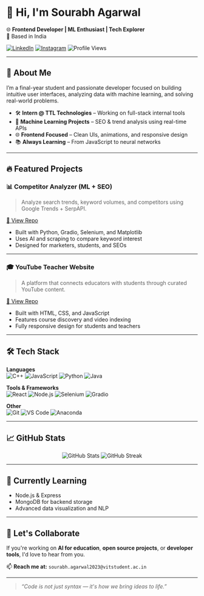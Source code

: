 # 👋 Hi, I'm Sourabh Agarwal

🌐 **Frontend Developer | ML Enthusiast | Tech Explorer**  
📍 Based in India

[![LinkedIn](https://img.shields.io/badge/LinkedIn-blue?logo=linkedin&style=flat&labelColor=blue)](https://linkedin.com/in/sourabh-agarwal)
[![Instagram](https://img.shields.io/badge/Instagram-pink?logo=instagram&style=flat&labelColor=E4405F)](https://www.instagram.com/its_sourabh.ig)
![Profile Views](https://komarev.com/ghpvc/?username=sourabh-web21&label=Profile%20views&color=0e75b6&style=flat)

---

## 🚀 About Me

I’m a final-year student and passionate developer focused on building intuitive user interfaces, analyzing data with machine learning, and solving real-world problems.

- 🛠️ **Intern @ TTL Technologies** – Working on full-stack internal tools
- 🤖 **Machine Learning Projects** – SEO & trend analysis using real-time APIs
- 🌐 **Frontend Focused** – Clean UIs, animations, and responsive design
- 📚 **Always Learning** – From JavaScript to neural networks

---

## 🔥 Featured Projects

### 📊 Competitor Analyzer (ML + SEO)
> Analyze search trends, keyword volumes, and competitors using Google Trends + SerpAPI.

[🔗 View Repo](https://github.com/Sourabh-web21/Competitor-Analyser)

- Built with Python, Gradio, Selenium, and Matplotlib
- Uses AI and scraping to compare keyword interest
- Designed for marketers, students, and SEOs

---

### 🎓 YouTube Teacher Website
> A platform that connects educators with students through curated YouTube content.

[🔗 View Repo](https://github.com/Sourabh-web21/YouTube-Teacher)

- Built with HTML, CSS, and JavaScript
- Features course discovery and video indexing
- Fully responsive design for students and teachers

---



## 🛠️ Tech Stack

**Languages**  
![C++](https://img.shields.io/badge/C++-00599C?style=flat&logo=cplusplus&logoColor=white)
![JavaScript](https://img.shields.io/badge/JavaScript-F7DF1E?style=flat&logo=javascript&logoColor=black)
![Python](https://img.shields.io/badge/Python-3776AB?style=flat&logo=python&logoColor=white)
![Java](https://img.shields.io/badge/Java-ED8B00?style=flat&logo=java&logoColor=white)

**Tools & Frameworks**  
![React](https://img.shields.io/badge/React-20232A?style=flat&logo=react&logoColor=61DAFB)
![Node.js](https://img.shields.io/badge/Node.js-339933?style=flat&logo=node-dot-js&logoColor=white)
![Selenium](https://img.shields.io/badge/Selenium-43B02A?style=flat&logo=selenium&logoColor=white)
![Gradio](https://img.shields.io/badge/Gradio-FF6F00?style=flat)

**Other**  
![Git](https://img.shields.io/badge/Git-F05032?style=flat&logo=git&logoColor=white)
![VS Code](https://img.shields.io/badge/VS%20Code-007ACC?style=flat&logo=visual-studio-code&logoColor=white)
![Anaconda](https://img.shields.io/badge/Anaconda-44A833?style=flat&logo=anaconda&logoColor=white)

---

## 📈 GitHub Stats

<p align="center">
  <img src="https://github-readme-stats.vercel.app/api?username=sourabh-web21&show_icons=true&theme=default" alt="GitHub Stats" />
  <img src="https://github-readme-streak-stats.herokuapp.com/?user=sourabh-web21&theme=default" alt="GitHub Streak" />
</p>

---

## 🌱 Currently Learning

- Node.js & Express
- MongoDB for backend storage
- Advanced data visualization and NLP

---

## 🤝 Let's Collaborate

If you're working on **AI for education**, **open source projects**, or **developer tools**, I'd love to hear from you.

📫 **Reach me at:** `sourabh.agarwal2023@vitstudent.ac.in`

---

> _“Code is not just syntax — it's how we bring ideas to life.”_

